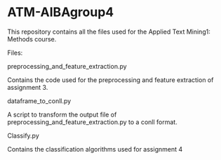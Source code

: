 # ATM-AIBAgroup4
This repository contains all the files used for the Applied Text Mining1: Methods course.

Files:

preprocessing_and_feature_extraction.py
  
  Contains the code used for the preprocessing and feature extraction of assignment 3.

dataframe_to_conll.py
  
  A script to transform the output file of preprocessing_and_feature_extraction.py to a conll format.

Classify.py
  
  Contains the classification algorithms used for assignment 4
